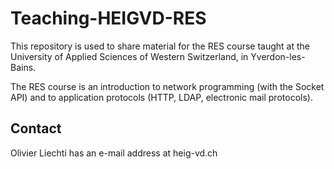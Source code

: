 # Teaching-HEIGVD-RES

This repository is used to share material for the RES course taught at the University of Applied Sciences of Western Switzerland, in Yverdon-les-Bains.

The RES course is an introduction to network programming (with the Socket API) and to application protocols (HTTP, LDAP, electronic mail protocols).

## Contact
Olivier Liechti has an e-mail address at heig-vd.ch